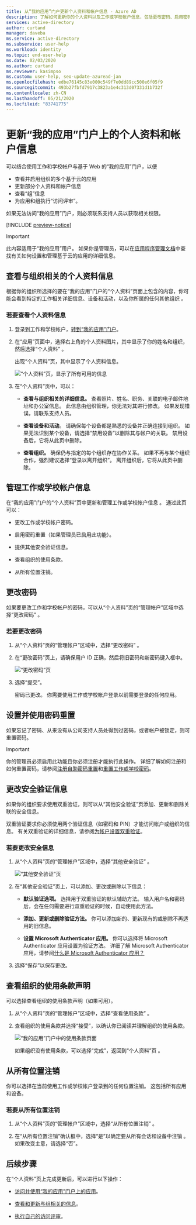 ```yaml
---
title: 从“我的应用”门户更新个人资料和帐户信息 - Azure AD
description: 了解如何更新你的个人资料以及工作或学校帐户信息，包括更改密码、启用密码重置、更新安全验证方法、查看组织的使用条款声明以及从使用工作或学校帐户登录的任何位置注销。
services: active-directory
author: curtand
manager: daveba
ms.service: active-directory
ms.subservice: user-help
ms.workload: identity
ms.topic: end-user-help
ms.date: 02/03/2020
ms.author: curtand
ms.reviewer: kasimpso
ms.custom: user-help, seo-update-azuread-jan
ms.openlocfilehash: edbe76145c83e000c549f7e0dd89cc500e6f05f9
ms.sourcegitcommit: 493b27fbfd7917c3823a1e4c313d07331d1b732f
ms.contentlocale: zh-CN
ms.lasthandoff: 05/21/2020
ms.locfileid: "83741775"
---
```

# <a name="update-your-profile-and-account-information-on-the-my-apps-portal"></a>更新“我的应用”门户上的个人资料和帐户信息

可以结合使用工作和学校帐户与基于 Web 的“我的应用”门户，以便 

- 查看并启用组织的多个基于云的应用
- 更新部分个人资料和帐户信息
- 查看“组”信息
- 为应用和组执行“访问评审”。 

如果无法访问“我的应用”门户，则必须联系支持人员以获取相关权限。

[!INCLUDE [preview-notice](../../../includes/active-directory-end-user-my-apps-portal.md)]

> [!Important]
> 此内容适用于“我的应用”用户。 如果你是管理员，可以在[应用程序管理文档](https://docs.microsoft.com/azure/active-directory/manage-apps)中查找有关如何设置和管理基于云的应用的详细信息。

## <a name="view-your-organization-related-profile-information"></a>查看与组织相关的个人资料信息

根据你的组织所选择的要在“我的应用”门户的“个人资料”页面上包含的内容，你可能会看到特定的工作相关详细信息、设备和活动，以及你所属的任何其他组织 。

### <a name="to-view-your-profile-information"></a>若要查看个人资料信息

1. 登录到工作和学校帐户，[转到“我的应用”门户](my-apps-portal-end-user-access.md)。

2. 在“应用”页面中，选择右上角的个人资料图片，其中显示了你的姓名和组织，然后选择“个人资料” 。

    出现“个人资料”页，其中显示了个人资料信息。

    ![“个人资料”页，显示了所有可用的信息](media/my-apps-portal/my-apps-portal-profile-page.png)

3. 在“个人资料”页中，可以：

    - **查看与组织相关的详细信息。** 查看照片、姓名、职务、关联的电子邮件地址和办公室信息。 此信息由组织管理，你无法对其进行修改。 如果发现错误，请联系支持人员。

    - **查看设备和活动**。 请确保每个设备都是熟悉的设备并正确连接到组织。 如果无法识别某个设备，请选择“禁用设备”以删除其与帐户的关联。 禁用设备后，它将从此页中删除。

    - **查看组织。** 确保仍与指定的每个组织存在协作关系。 如果不再与某个组织合作，强烈建议选择“登录以离开组织”。 离开组织后，它将从此页中删除。

## <a name="manage-your-work-or-school-account-information"></a>管理工作或学校帐户信息

在“我的应用”门户的“个人资料”页中更新和管理工作或学校帐户信息 。 通过此页可以：

- 更改工作或学校帐户密码。

- 启用密码重置（如果管理员已启用此功能）。

- 提供其他安全验证信息。

- 查看组织的使用条款。

- 从所有位置注销。

## <a name="change-your-password"></a>更改密码

如果要更改工作和学校帐户的密码，可以从“个人资料”页的“管理帐户”区域中选择“更改密码”  。

### <a name="to-change-your-password"></a>若要更改密码

1. 从“个人资料”页的“管理帐户”区域中，选择“更改密码”  。

2. 在“更改密码”页上，请确保用户 ID 正确，然后将旧密码和新密码键入框中。

    ![“更改密码”页](media/my-apps-portal/my-apps-portal-change-password-page.png)

3. 选择“提交”。

    密码已更改。 你需要使用工作或学校帐户登录以前需要登录的任何应用。

## <a name="set-up-and-use-password-reset"></a>设置并使用密码重置

如果忘记了密码、从来没有从公司支持人员处得到过密码，或者帐户被锁定，则可重置密码。

>[!Important]
>你的管理员必须启用此功能且你必须注册才能执行此操作。 详细了解如何注册和如何重置密码，请参阅[注册自助密码重置](active-directory-passwords-reset-register.md)和[重置工作或学校密码](active-directory-passwords-update-your-own-password.md)。

## <a name="change-your-security-verification-information"></a>更改安全验证信息

如果你的组织要求使用双重验证，则可以从“其他安全验证”页添加、更新和删除关联的安全信息。

双重验证要求你必须使用两个验证信息（如密码和 PIN）才能访问帐户或组织的信息。 有关双重验证的详细信息，请参阅[为帐户设置双重验证](multi-factor-authentication-end-user-first-time.md)。

### <a name="to-change-your-security-information"></a>若要更改安全信息

1. 从“个人资料”页的“管理帐户”区域中，选择“其他安全验证”  。

    ![“其他安全验证”页](media/my-apps-portal/my-apps-portal-additional-verification-page.png)

2. 在“其他安全验证”页上，可以添加、更改或删除以下信息：

    - **默认验证选项。** 选择用于双重验证的默认辅助方法。 输入用户名和密码后，会在任何需要进行双重验证的时候，自动使用此方法。

    - **添加、更新或删除验证方法。** 你可以添加新的、更新现有的或删除不再适用的旧信息。

    - **设置 Microsoft Authenticator 应用。** 你可以选择将 Microsoft Authenticator 应用设置为验证方法。 详细了解 Microsoft Authenticator 应用，请参阅[什么是 Microsoft Authenticator 应用？](user-help-auth-app-overview.md)

3. 选择“保存”以保存更改。

## <a name="review-your-organizations-terms-of-use-statement"></a>查看组织的使用条款声明

可以选择查看组织的使用条款声明（如果可用）。

1. 从“个人资料”页的“管理帐户”区域中，选择“查看使用条款”  。

2. 查看组织的使用条款并选择“接受”，以确认你已阅读并理解组织的使用条款。

    ![“我的应用”门户中的使用条款页面](media/my-apps-portal/my-apps-portal-tou-page.png)

    如果组织没有使用条款，可以选择“完成”，返回到“个人资料”页 。

## <a name="sign-out-of-everywhere"></a>从所有位置注销

你可以选择在当前使用工作或学校帐户登录到的任何位置注销。 这包括所有应用和设备。

### <a name="to-sign-out-of-everywhere"></a>若要从所有位置注销

1. 从“个人资料”页的“管理帐户”区域中，选择“从所有位置注销”  。

2. 在“从所有位置注销”确认框中，选择“是”以确定要从所有会话和设备中注销 。 如果改变主意，请选择“否”。

## <a name="next-steps"></a>后续步骤

在“个人资料”页上完成更新后，可以进行以下操作：

- [访问并使用“我的应用”门户上的应用](my-apps-portal-end-user-access.md)。

- [查看和更新与组相关的信息](my-apps-portal-end-user-groups.md)。

- [执行自己的访问评审](my-apps-portal-end-user-access-reviews.md)。
